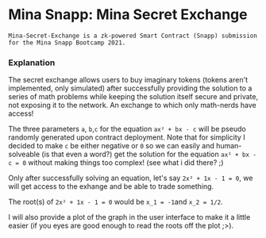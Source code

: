 # Mina Snapp: Mina Secret Exchange

```
Mina-Secret-Exchange is a zk-powered Smart Contract (Snapp) submission for the Mina Snapp Bootcamp 2021.
```

### Explanation

The secret exchange allows users to buy imaginary tokens (tokens aren't implemented, only simulated) after successfully providing the solution to a series of math problems while keeping the solution itself secure and private, not exposing it to the network. An exchange to which only math-nerds have access!

The three parameters `a`, `b`,`c` for the equation `ax² + bx - c` will be pseudo randomly generated upon contract deployment.
Note that for simplicity I decided to make `c` be either negative or `0` so we can easily and human-solveable (is that even a word?) get the solution for the equation `ax² + bx - c = 0` without making things too complex! (see what i did there? ;)

Only after successfully solving an equation, let's say `2x² + 1x - 1 = 0`, we will get access to the exhange and be able to trade something.

The root(s) of `2x² + 1x - 1 = 0` would be `x_1 = -1`and `x_2 = 1/2`.

I will also provide a plot of the graph in the user interface to make it a little easier (if you eyes are good enough to read the roots off the plot ;>).
